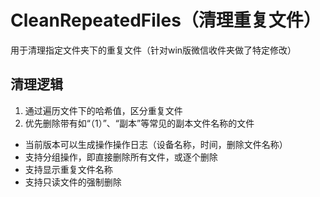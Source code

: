 # CleanRepeatedFiles（清理重复文件）
用于清理指定文件夹下的重复文件（针对win版微信收件夹做了特定修改）
## 清理逻辑
1. 通过遍历文件下的哈希值，区分重复文件
2. 优先删除带有如“（1）”、“副本”等常见的副本文件名称的文件

- 当前版本可以生成操作操作日志（设备名称，时间，删除文件名称）
- 支持分组操作，即直接删除所有文件，或逐个删除
- 支持显示重复文件名称
- 支持只读文件的强制删除
